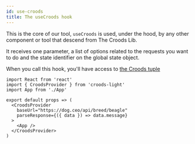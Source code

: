 ```yaml
---
id: use-croods
title: The useCroods hook
---
```


This is the core of our tool, `useCroods` is used, under the hood, by any other component or tool that descend from The Croods Lib.

It receives one parameter, a list of options related to the requests you want to do and the state identifier on the global state object.

When you call this hook, you'll have access to [the Croods tuple](/docs/main-concepts#the-croods-tuple)

```
import React from 'react'
import { CroodsProvider } from 'croods-light'
import App from './App'

export default props => (
  <CroodsProvider
    baseUrl="https://dog.ceo/api/breed/beagle"
    parseResponse={({ data }) => data.message}
  >
    <App />
  </CroodsProvider>
)

```
